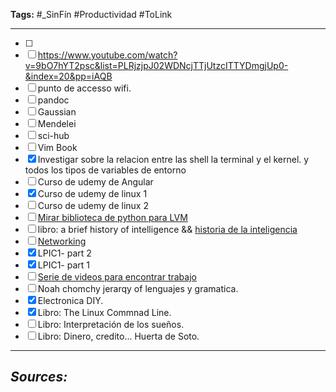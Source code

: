 **Tags:** #_SinFín 
#Productividad  #ToLink

---
- [ ] 
- [ ] https://www.youtube.com/watch?v=9bO7hYT2psc&list=PLRjzjpJ02WDNcjTTjUtzcITTYDmgjUp0-&index=20&pp=iAQB
- [ ] punto de accesso wifi. 
- [ ] pandoc
- [ ] Gaussian
- [ ] Mendelei
- [ ] sci-hub
- [ ] Vim Book
- [x]  Investigar sobre la relacion entre las shell la terminal y el kernel. y todos los tipos de variables de entorno
- [ ] Curso de udemy de Angular
- [x] Curso de udemy de linux 1
- [ ] Curso de udemy de linux 2
- [ ] [Mirar biblioteca de python para LVM](https://www.langchain.com/ )
- [ ] libro:  a brief history of intelligence && [historia de la inteligencia](https://youtu.be/5EcQ1IcEMFQ?si=7kcC3rdv_P8wPkbs)
- [ ] [Networking](https://www.youtube.com/watch?v=po8ZFG0Xc4Q)
- [x] LPIC1- part 2
- [x] LPIC1- part 1
- [ ] [Serie de videos para encontrar trabajo ](https://www.youtube.com/watch?v=AvN5y516H-8a)
- [ ] Noah chomchy jerarqy of lenguajes y gramatica.
- [x] Electronica DIY.
- [x] Libro: The Linux Commnad Line.
- [ ] Libro: Interpretación de los sueños.
- [ ] Libro: Dinero, credito... Huerta de Soto.

---

## **_Sources:_**

